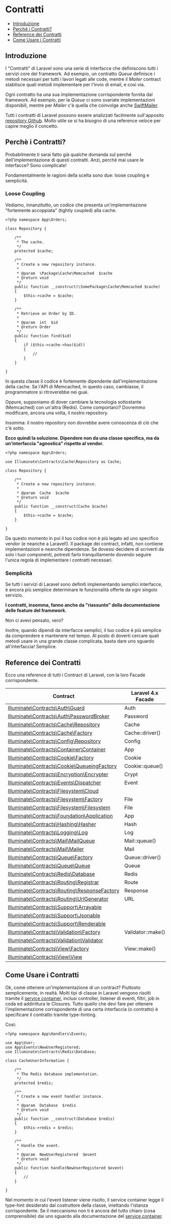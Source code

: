 # Contratti

- [Introduzione](#introduction)
- [Perchè i Contratti?](#perche-contratti)
- [Reference dei Contratti](#reference-contratti)
- [Come Usare i Contratti](#come-usare-i-contratti)

<a name="introduction"></a>
## Introduzione

I "Contratti" di Laravel sono una serie di interfacce che definiscono tutti i servizi core del framework. Ad esempio, un contratto _Queue_ definisce i metodi necessari per tutti i lavori legati alle code, mentre il _Mailer_ contract stabilisce quali metodi implementare per l'invio di email, e così via.

Ogni contratto ha una sua implementazione corrispondente fornita dal framework. Ad esempio, per la _Queue_ ci sono svariate implementazioni disponibili, mentre per _Mailer_ c'è quella che coinvolge anche [SwiftMailer](http://swiftmailer.org/).

Tutti i contratti di Laravel possono essere analizzati facilmente sull'apposito [repository Github](https://github.com/illuminate/contracts). Molto utile se si ha bisogno di una reference veloce per capire meglio il concetto.

<a name="perche-contratti"></a>
## Perchè i Contratti?

Probabilmente ti sarai fatto già qualche domanda sul perché dell'implementazione di questi contratti. Anzi, perché mai usare le interfacce? Sono complicate!

Fondamentalmente le ragioni della scelta sono due: loose coupling e semplicità.

### Loose Coupling

Vediamo, innanzitutto, un codice che presenta un'implementazione "fortemente accoppiata" (tightly coupled) alla cache.

	<?php namespace App\Orders;

	class Repository {

		/**
		 * The cache.
		 */
		protected $cache;

		/**
		 * Create a new repository instance.
		 *
		 * @param  \Package\Cache\Memcached  $cache
		 * @return void
		 */
		public function __construct(\SomePackage\Cache\Memcached $cache)
		{
			$this->cache = $cache;
		}

		/**
		 * Retrieve an Order by ID.
		 *
		 * @param  int  $id
		 * @return Order
		 */
		public function find($id)
		{
			if ($this->cache->has($id))
			{
				//
			}
		}

	}

In questa classe il codice è fortemente dipendente dall'implementazione della cache. Se l'API di Memcached, in questo caso, cambiasse, il programmatore si ritroverebbe nei guai.

Oppure, supponiamo di dover cambiare la tecnologia sottostante (Memcached) con un'altra (Redis). Come comportarci? Dovremmo modificare, ancora una volta, il nostro repository.

Insomma: il nostro repository non dovrebbe avere conoscenza di ciò che c'è sotto.

**Ecco quindi la soluzione. Dipendere non da una classe specifica, ma da un'interfaccia "agnostica" rispetto al vendor.**

	<?php namespace App\Orders;

	use Illuminate\Contracts\Cache\Repository as Cache;

	class Repository {

		/**
		 * Create a new repository instance.
		 *
		 * @param  Cache  $cache
		 * @return void
		 */
		public function __construct(Cache $cache)
		{
			$this->cache = $cache;
		}

	}

Da questo momento in poi il tuo codice non è più legato ad uno specifico vendor (e neanche a Laravel!). Il package dei contract, infatti, non contiene implementazioni e neanche dipendenze. Se dovessi decidere di scriverti da solo i tuoi componenti, potresti farlo tranquillamente dovendo seguire l'unica regola di implementare i contratti necessari.

### Semplicità

Se tutti i servizi di Laravel sono definiti implementando semplici interfacce, è ancora più semplice determinare le funzionalità offerte da ogni singolo servizio.

**I contratti, insomma, fanno anche da "riassunto" della documentazione delle feature del framework.**

Non ci avevi pensato, vero?

Inoltre, quando dipendi da interfacce semplici, il tuo codice è più semplice da comprendere e mantenere nel tempo. Al posto di doverti cercare quali metodi usare in una grande classe complicata, basta dare uno sguardo all'interfaccia! Semplice.

<a name="reference-contratti"></a>
## Reference dei Contratti

Ecco una reference di tutti i Contract di Laravel, con la loro Facade corrispondente.

Contract  |  Laravel 4.x Facade
------------- | -------------
[Illuminate\Contracts\Auth\Guard](https://github.com/illuminate/contracts/blob/master/Auth/Guard.php)  |  Auth
[Illuminate\Contracts\Auth\PasswordBroker](https://github.com/illuminate/contracts/blob/master/Auth/PasswordBroker.php)  |  Password
[Illuminate\Contracts\Cache\Repository](https://github.com/illuminate/contracts/blob/master/Cache/Repository.php) | Cache
[Illuminate\Contracts\Cache\Factory](https://github.com/illuminate/contracts/blob/master/Cache/Factory.php) | Cache::driver()
[Illuminate\Contracts\Config\Repository](https://github.com/illuminate/contracts/blob/master/Config/Repository.php) | Config
[Illuminate\Contracts\Container\Container](https://github.com/illuminate/contracts/blob/master/Container/Container.php) | App
[Illuminate\Contracts\Cookie\Factory](https://github.com/illuminate/contracts/blob/master/Cookie/Factory.php) | Cookie
[Illuminate\Contracts\Cookie\QueueingFactory](https://github.com/illuminate/contracts/blob/master/Cookie/QueueingFactory.php) | Cookie::queue()
[Illuminate\Contracts\Encryption\Encrypter](https://github.com/illuminate/contracts/blob/master/Encryption/Encrypter.php) | Crypt
[Illuminate\Contracts\Events\Dispatcher](https://github.com/illuminate/contracts/blob/master/Events/Dispatcher.php) | Event
[Illuminate\Contracts\Filesystem\Cloud](https://github.com/illuminate/contracts/blob/master/Filesystem/Cloud.php) | &nbsp;
[Illuminate\Contracts\Filesystem\Factory](https://github.com/illuminate/contracts/blob/master/Filesystem/Factory.php) | File
[Illuminate\Contracts\Filesystem\Filesystem](https://github.com/illuminate/contracts/blob/master/Filesystem/Filesystem.php) | File
[Illuminate\Contracts\Foundation\Application](https://github.com/illuminate/contracts/blob/master/Foundation/Application.php) | App
[Illuminate\Contracts\Hashing\Hasher](https://github.com/illuminate/contracts/blob/master/Hashing/Hasher.php) | Hash
[Illuminate\Contracts\Logging\Log](https://github.com/illuminate/contracts/blob/master/Logging/Log.php) | Log
[Illuminate\Contracts\Mail\MailQueue](https://github.com/illuminate/contracts/blob/master/Mail/MailQueue.php) | Mail::queue()
[Illuminate\Contracts\Mail\Mailer](https://github.com/illuminate/contracts/blob/master/Mail/Mailer.php) | Mail
[Illuminate\Contracts\Queue\Factory](https://github.com/illuminate/contracts/blob/master/Queue/Factory.php) | Queue::driver()
[Illuminate\Contracts\Queue\Queue](https://github.com/illuminate/contracts/blob/master/Queue/Queue.php) | Queue
[Illuminate\Contracts\Redis\Database](https://github.com/illuminate/contracts/blob/master/Redis/Database.php) | Redis
[Illuminate\Contracts\Routing\Registrar](https://github.com/illuminate/contracts/blob/master/Routing/Registrar.php) | Route
[Illuminate\Contracts\Routing\ResponseFactory](https://github.com/illuminate/contracts/blob/master/Routing/ResponseFactory.php) | Response
[Illuminate\Contracts\Routing\UrlGenerator](https://github.com/illuminate/contracts/blob/master/Routing/UrlGenerator.php) | URL
[Illuminate\Contracts\Support\Arrayable](https://github.com/illuminate/contracts/blob/master/Support/Arrayable.php) | &nbsp;
[Illuminate\Contracts\Support\Jsonable](https://github.com/illuminate/contracts/blob/master/Support/Jsonable.php) | &nbsp;
[Illuminate\Contracts\Support\Renderable](https://github.com/illuminate/contracts/blob/master/Support/Renderable.php) | &nbsp;
[Illuminate\Contracts\Validation\Factory](https://github.com/illuminate/contracts/blob/master/Validation/Factory.php) | Validator::make()
[Illuminate\Contracts\Validation\Validator](https://github.com/illuminate/contracts/blob/master/Validation/Validator.php) | &nbsp;
[Illuminate\Contracts\View\Factory](https://github.com/illuminate/contracts/blob/master/View/Factory.php) | View::make()
[Illuminate\Contracts\View\View](https://github.com/illuminate/contracts/blob/master/View/View.php) | &nbsp;

<a name="come-usare-i-contratti"></a>
## Come Usare i Contratti

Ok, come ottenere un'implementazione di un contract? Piuttosto semplicemente, in realtà. Molti tipi di classe in Laravel vengono risolti tramite il [service container](/docs/master/container), inclusi controller, listener di eventi, filtri, job in coda ed addirittura le Closures. Tutto quello che devi fare per ottenere l'implementazione corrispondente di una certa interfaccia (o contratto) è specificare il contratto tramite type-hinting.

Così:

	<?php namespace App\Handlers\Events;

	use App\User;
	use App\Events\NewUserRegistered;
	use Illuminate\Contracts\Redis\Database;

	class CacheUserInformation {

		/**
		 * The Redis database implementation.
		 */
		protected $redis;

		/**
		 * Create a new event handler instance.
		 *
		 * @param  Database  $redis
		 * @return void
		 */
		public function __construct(Database $redis)
		{
			$this->redis = $redis;
		}

		/**
		 * Handle the event.
		 *
		 * @param  NewUserRegistered  $event
		 * @return void
		 */
		public function handle(NewUserRegistered $event)
		{
			//
		}

	}

Nel momento in cui l'event listener viene risolto, il service container legge il type-hint desiderato dal costruttore della classe, iniettando l'istanza corrispondente. Se il meccanismo non ti è ancora del tutto chiaro (cosa comprensibile) dai uno sguardo alla documentazione del [service container](/docs/master/container).
